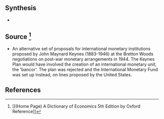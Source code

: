 ## Synthesis
- 
## Source [^1]
- An alternative set of proposals for international monetary institutions proposed by John Maynard Keynes (1883-1946) at the Bretton Woods negotiations on post-war monetary arrangements in 1944. The Keynes Plan would have involved the creation of an international monetary unit, the 'bancor'. The plan was rejected and the International Monetary Fund was set up instead, on lines proposed by the United States.
## References

[^1]: [[(Home Page) A Dictionary of Economics 5th Edition by Oxford Reference]]
